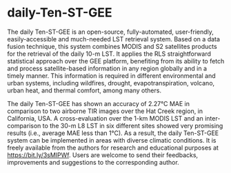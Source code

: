 # daily-Ten-ST-GEE

The daily Ten-ST-GEE is an open-source, fully-automated, user-friendly, easily-accessible and much-needed LST retrieval system. Based on a data fusion technique, this system combines MODIS and S2 satellites products for the retrieval of the daily 10-m LST. It applies the RLS straightforward statistical approach over the GEE platform, benefiting from its ability to fetch and process satellite-based information in any region globally and in a timely manner. This information is required in different environmental and urban systems, including wildfires, drought, evapotranspiration, volcano, urban heat, and thermal comfort, among many others. 

The daily Ten-ST-GEE has shown an accuracy of 2.27°C MAE in comparison to two airborne TIR images over the Hat Creek region, in California, USA. A cross-evaluation over the 1-km MODIS LST and an inter-comparison to the 30-m L8 LST in six different sites showed very promising results (i.e., average MAE less than 1°C). As a result, the daily Ten-ST-GEE system can be implemented in areas with diverse climatic conditions. It is freely available from the authors for research and educational purposes at https://bit.ly/3sMIPWf. Users are welcome to send their feedbacks, improvements and suggestions to the corresponding author.
